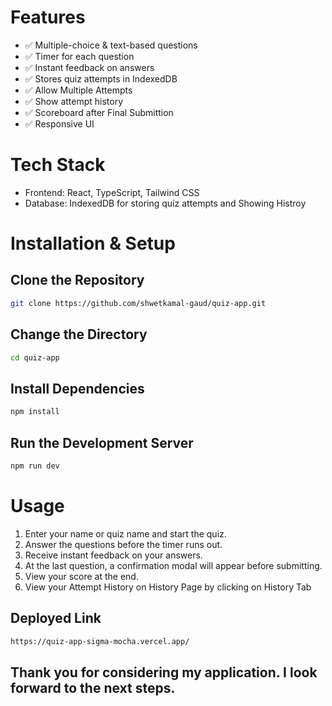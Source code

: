 # Features
<ul>
  <li>✅ Multiple-choice & text-based questions</li>
  <li>✅ Timer for each question</li>
  <li>✅ Instant feedback on answers</li>
  <li>✅ Stores quiz attempts in IndexedDB</li>
  <li>✅ Allow Multiple Attempts</li>
  <li>✅ Show attempt history</li>
  <li>✅ Scoreboard after Final Submittion</li>
  <li>✅ Responsive UI</li>
</ul>

# Tech Stack
<ul>
  <li>Frontend: React, TypeScript, Tailwind CSS</li>
  <li>Database: IndexedDB for storing quiz attempts and Showing Histroy</li>
</ul>

# Installation & Setup
## Clone the Repository
```bash
git clone https://github.com/shwetkamal-gaud/quiz-app.git
```
## Change the Directory
```bash
cd quiz-app
```
## Install Dependencies
```bash
npm install
```
## Run the Development Server
```bash
npm run dev
```

# Usage
<ol>
  <li>Enter your name or quiz name and start the quiz.</li>
  <li>Answer the questions before the timer runs out.</li>
  <li>Receive instant feedback on your answers.</li>
  <li>At the last question, a confirmation modal will appear before submitting.</li>
  <li>View your score at the end.</li>
  <li>View your Attempt History on History Page by clicking on History Tab</li>
</ol>

## Deployed Link
```bash
https://quiz-app-sigma-mocha.vercel.app/
```

## Thank you for considering my application. I look forward to the next steps.
